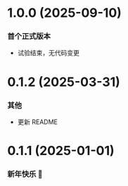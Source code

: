# 1.0.0 (2025-09-10)

### 首个正式版本

- 试验结束，无代码变更

# 0.1.2 (2025-03-31)

### 其他

- 更新 README

# 0.1.1 (2025-01-01)

### 新年快乐 🥳
